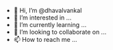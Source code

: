 - 👋 Hi, I’m @dhavalvankal
- 👀 I’m interested in ...
- 🌱 I’m currently learning ...
- 💞️ I’m looking to collaborate on ...
- 📫 How to reach me ...

<!---
dhavalvankal/dhavalvankal is a ✨ special ✨ repository because its `README.md` (this file) appears on your GitHub profile.
You can click the Preview link to take a look at your changes.
--->
